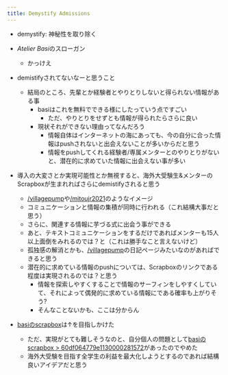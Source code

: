 ```yaml
---
title: Demystify Admissions
---
```


* demystify: 神秘性を取り除く

* *Atelier Basi*のスローガン
  
  * かっけえ
* demistifyされてないなーと思うこと
  
  * 結局のところ、先輩とか経験者とやりとりしないと得られない情報がある事
    * basiはこれを無料でできる様にしたっていう点ですごい
      * ただ、やりとりをせずとも情報が得られたらさらに良い
    * 現状それができない理由ってなんだろう
      * 情報自体はインターネットの海にあっても、今の自分に合った情報はpushされないと出会えないことが多いからだと思う
      * 情報をpushしてくれる経験者/専属メンターとのやりとりがないと、潜在的に求めていた情報に出会えない事が多い
* 導入の大変さとか実現可能性とか無視すると、海外大受験生&メンターのScrapboxが生まれればさらにdemistifyされると思う
  
  * [/villagepump](https://scrapbox.io/villagepump)や[/mitoujr2021](https://scrapbox.io/mitoujr2021)のようなイメージ
  * コミュニケーションと情報の集積が同時に行われる（これ結構大事だと思う）
  * さらに、関連する情報に芋づる式に出会う事ができる
  * あと、テキストコミュニケーションをするだけであればメンターも15人以上面倒をみれるのでは？と（これは勝手なこと言えないけど）
  * 孤独感の解消とかも、[/villagepump](https://scrapbox.io/villagepump)の日記ページみたいなのがあればできると思う
  * 潜在的に求めている情報のpushについては、Scrapboxのリンクである程度は実現されるのでは？と思う
    * 情報を探索しやすくすることで情報のサーフィンをしやすくしていて、それによって偶発的に求めている情報にである確率も上がりそう?
    * そんなことないかも、ここは分からん
* [basiのscrapbox](basi%E3%81%AEscrapbox.md)は↑を目指しかけた
  
  * ただ、実現がとても難しそうなのと、自分個人の問題として[basiのscrapbox > 60df064779e1130000281572](basi%E3%81%AEscrapbox.md#60df064779e1130000281572)があったのでやめた
  * 海外大受験を目指す全学生の利益を最大化しようとするのであれば結構良いアイデアだと思う
